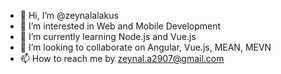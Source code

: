 - 👋 Hi, I’m @zeynalalakus
- 👀 I’m interested in Web and Mobile Development
- 🌱 I’m currently learning Node.js and Vue.js
- 💞️ I’m looking to collaborate on Angular, Vue.js, MEAN, MEVN
- 📫 How to reach me by zeynal.a2907@gmail.com

<!---
zeynalalakus/zeynalalakus is a ✨ special ✨ repository because its `README.md` (this file) appears on your GitHub profile.
You can click the Preview link to take a look at your changes.
--->
